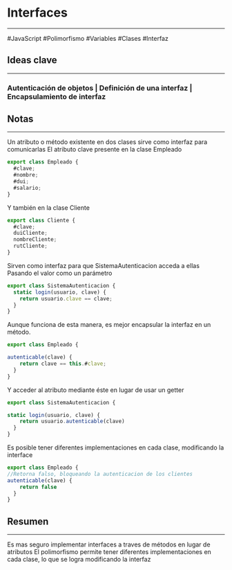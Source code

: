 # Interfaces 
---
#JavaScript #Polimorfismo #Variables #Clases #Interfaz
## Ideas clave
---
### Autenticación de objetos | Definición de una interfaz | Encapsulamiento de interfaz
## Notas
---
Un atributo o método existente en dos clases sirve como interfaz para
comunicarlas
El atributo clave presente en la clase Empleado
```JavaScript
export class Empleado {
  #clave;
  #nombre;
  #dui;
  #salario;
}
```
Y también en la clase Cliente
```JavaScript
export class Cliente {
  #clave;
  duiCliente;
  nombreCliente;
  rutCliente;
}
```
Sirven como interfaz para que SistemaAutenticacion acceda a ellas
Pasando el valor como un parámetro 
```JavaScript
export class SistemaAutenticacion {
  static login(usuario, clave) {
    return usuario.clave == clave;
  }
}
```
Aunque funciona de esta manera, es mejor encapsular la interfaz en un 
método.
```JavaScript
export class Empleado {

autenticable(clave) {
    return clave == this.#clave;
  }
}
```
Y acceder al atributo mediante éste en  lugar de usar un getter
```JavaScript
export class SistemaAutenticacion {

static login(usuario, clave) {
    return usuario.autenticable(clave)
  }
}
```
Es posible tener diferentes implementaciones en cada clase, modificando la interface
```JavaScript
export class Empleado {
//Retorna falso, bloqueando la autenticacion de los clientes
autenticable(clave) {
    return false
  }
}
```

## Resumen
---
Es mas seguro implementar interfaces a traves de métodos en lugar de
atributos
El polimorfismo permite tener diferentes implementaciones en cada clase, 
lo que se logra modificando la interfaz
